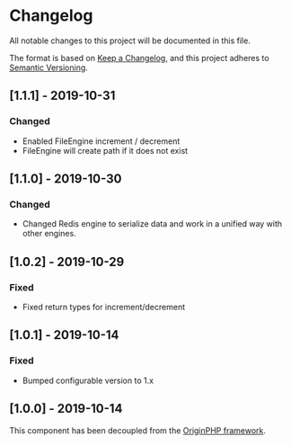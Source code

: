 # Changelog

All notable changes to this project will be documented in this file.

The format is based on [Keep a Changelog](https://keepachangelog.com/en/1.0.0/),
and this project adheres to [Semantic Versioning](https://semver.org/spec/v2.0.0.html).


## [1.1.1] - 2019-10-31
### Changed
- Enabled FileEngine increment / decrement
- FileEngine will create path if it does not exist

## [1.1.0] - 2019-10-30
### Changed
- Changed Redis engine to serialize data and work in a unified way with other engines.

## [1.0.2] - 2019-10-29
### Fixed
- Fixed return types for increment/decrement

## [1.0.1] - 2019-10-14
### Fixed
- Bumped configurable version to 1.x

## [1.0.0] - 2019-10-14

This component has been decoupled from the [OriginPHP framework](https://www.originphp.com/).